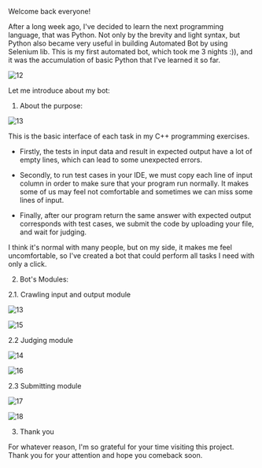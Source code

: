 Welcome back everyone!

After a long week ago, I've decided to learn the next programming language, that was Python. Not only by the brevity and light syntax, but Python also became very useful 
in building Automated Bot by using Selenium lib. This is my first automated bot, which took me 3 nights :)), and it was the accumulation of basic Python that I've learned
it so far.

![12](https://user-images.githubusercontent.com/100874484/188286483-ab8fbaac-e707-4327-948f-02f5139876a0.png)

Let me introduce about my bot:

1. About the purpose:  

![13](https://user-images.githubusercontent.com/100874484/188286590-90a7b689-3060-43fc-8060-8eb53ce845b4.png)

This is the basic interface of each task in my C++ programming exercises. 

- Firstly, the tests in input data and result in expected output have a lot of empty lines, which can lead to some unexpected errors.

- Secondly, to run test cases in your IDE, we must copy each line of input column in order to make sure that your program run normally. It makes some of us may feel not 
comfortable and sometimes we can miss some lines of input.

- Finally, after our program return the same answer with expected output corresponds with test cases, we submit the code by uploading your file, and wait for judging.

I think it's normal with many people, but on my side, it makes me feel uncomfortable, so I've created a bot that could perform all tasks I need with only a click.



2. Bot's Modules:

2.1. Crawling input and output module

![13](https://user-images.githubusercontent.com/100874484/188287366-176624f7-7cf5-4adf-8f3a-c2ab89c30fec.png)

![15](https://user-images.githubusercontent.com/100874484/188287508-8be5dcf9-12be-48d2-bca4-2c935159e4d8.png)


2.2 Judging module

![14](https://user-images.githubusercontent.com/100874484/188287396-f9321e86-4330-4ab2-8ef8-da182860c616.png)

![16](https://user-images.githubusercontent.com/100874484/188287532-16bcc6e7-86e8-464e-8739-76c5c9cac3fb.png)

2.3 Submitting module

![17](https://user-images.githubusercontent.com/100874484/188287569-ae5c2526-bde9-47fb-93fa-caaa9aed1b8c.png)

![18](https://user-images.githubusercontent.com/100874484/188287609-49f4fe2d-230e-4261-9d5c-38358416c702.png)


3. Thank you

For whatever reason, I'm so grateful for your time visiting this project. Thank you for your attention and hope you comeback soon.





